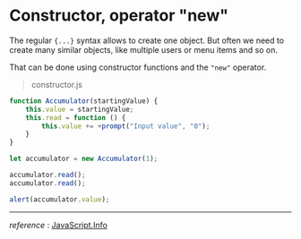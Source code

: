 # Constructor, operator "new"

The regular `{...}` syntax allows to create one object. But often we need to create many similar objects, like multiple users or menu items and so on.

That can be done using constructor functions and the `"new"` operator.

> constructor.js

```javascript
function Accumulator(startingValue) {
    this.value = startingValue;
    this.read = function () {
        this.value += +prompt("Input value", "0");
    }
}

let accumulator = new Accumulator(1);

accumulator.read();
accumulator.read();

alert(accumulator.value);
```

<hr/>

*reference* : <a href="https://javascript.info/constructor-new#create-new-accumulator">JavaScript.Info</a>